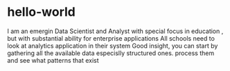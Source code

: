 # hello-world
I am an emergin Data Scientist and Analyst with special focus in education , but with substantial ability for enterprise applications
All schools need to look at analytics application in their system
Good insight, you can start by gathering all the available data especislly structured ones. process them and see what patterns that exist
